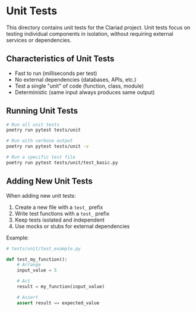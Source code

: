 # Unit Tests

This directory contains unit tests for the Clariad project. Unit tests focus on testing individual components in isolation, without requiring external services or dependencies.

## Characteristics of Unit Tests

- Fast to run (milliseconds per test)
- No external dependencies (databases, APIs, etc.)
- Test a single "unit" of code (function, class, module)
- Deterministic (same input always produces same output)

## Running Unit Tests

```bash
# Run all unit tests
poetry run pytest tests/unit

# Run with verbose output
poetry run pytest tests/unit -v

# Run a specific test file
poetry run pytest tests/unit/test_basic.py
```

## Adding New Unit Tests

When adding new unit tests:

1. Create a new file with a `test_` prefix
2. Write test functions with a `test_` prefix
3. Keep tests isolated and independent
4. Use mocks or stubs for external dependencies

Example:

```python
# tests/unit/test_example.py

def test_my_function():
    # Arrange
    input_value = 5

    # Act
    result = my_function(input_value)

    # Assert
    assert result == expected_value
```
